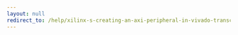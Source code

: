 ```yaml
---
layout: null
redirect_to: /help/xilinx-s-creating-an-axi-peripheral-in-vivado-transcript-screenshots-commentary/
---
```

